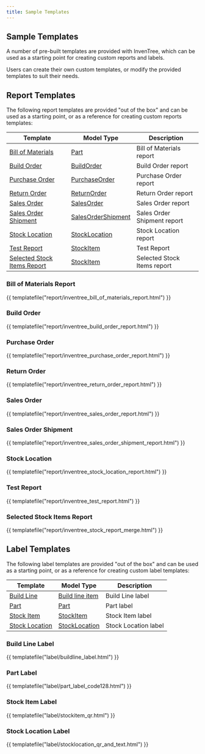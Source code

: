 ```yaml
---
title: Sample Templates
---
```


## Sample Templates

A number of pre-built templates are provided with InvenTree, which can be used as a starting point for creating custom reports and labels.

Users can create their own custom templates, or modify the provided templates to suit their needs.

## Report Templates

The following report templates are provided "out of the box" and can be used as a starting point, or as a reference for creating custom reports templates:

| Template | Model Type | Description |
| --- | --- | --- |
| [Bill of Materials](#bill-of-materials-report) | [Part](../part/index.md) | Bill of Materials report |
| [Build Order](#build-order) | [BuildOrder](../manufacturing/build.md) | Build Order report |
| [Purchase Order](#purchase-order) | [PurchaseOrder](../purchasing/purchase_order.md) | Purchase Order report |
| [Return Order](#return-order) | [ReturnOrder](../sales/return_order.md) | Return Order report |
| [Sales Order](#sales-order) | [SalesOrder](../sales/sales_order.md) | Sales Order report |
| [Sales Order Shipment](#sales-order-shipment) | [SalesOrderShipment](../sales/sales_order.md) | Sales Order Shipment report |
| [Stock Location](#stock-location) | [StockLocation](../stock/index.md#stock-location) | Stock Location report |
| [Test Report](#test-report) | [StockItem](../stock/index.md#stock-item) | Test Report |
| [Selected Stock Items Report](#selected-stock-items-report) | [StockItem](../stock/stock.md#stock-item) | Selected Stock Items report |


### Bill of Materials Report

{{ templatefile("report/inventree_bill_of_materials_report.html") }}

### Build Order

{{ templatefile("report/inventree_build_order_report.html") }}

### Purchase Order

{{ templatefile("report/inventree_purchase_order_report.html") }}

### Return Order

{{ templatefile("report/inventree_return_order_report.html") }}

### Sales Order

{{ templatefile("report/inventree_sales_order_report.html") }}

### Sales Order Shipment

{{ templatefile("report/inventree_sales_order_shipment_report.html") }}

### Stock Location

{{ templatefile("report/inventree_stock_location_report.html") }}

### Test Report

{{ templatefile("report/inventree_test_report.html") }}

### Selected Stock Items Report

{{ templatefile("report/inventree_stock_report_merge.html") }}

## Label Templates

The following label templates are provided "out of the box" and can be used as a starting point, or as a reference for creating custom label templates:

| Template | Model Type | Description |
| --- | --- | --- |
| [Build Line](#build-line-label) | [Build line item](../manufacturing/build.md) | Build Line label |
| [Part](#part-label) | [Part](../part/index.md) | Part label |
| [Stock Item](#stock-item-label) | [StockItem](../stock/index.md#stock-item) | Stock Item label |
| [Stock Location](#stock-location-label) | [StockLocation](../stock/index.md#stock-location) | Stock Location label |

### Build Line Label

{{ templatefile("label/buildline_label.html") }}

### Part Label

{{ templatefile("label/part_label_code128.html") }}

### Stock Item Label

{{ templatefile("label/stockitem_qr.html") }}

### Stock Location Label

{{ templatefile("label/stocklocation_qr_and_text.html") }}
